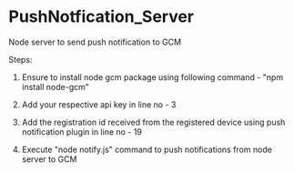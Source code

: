 # PushNotfication_Server
Node server to send push notification to GCM


Steps:

1) Ensure to install node gcm package using following command - "npm install node-gcm"

2) Add your respective api key in line no - 3

3)  Add the registration id received from the registered device using push notification plugin in line no - 19

4) Execute "node notify.js" command to push notifications from node server to GCM
